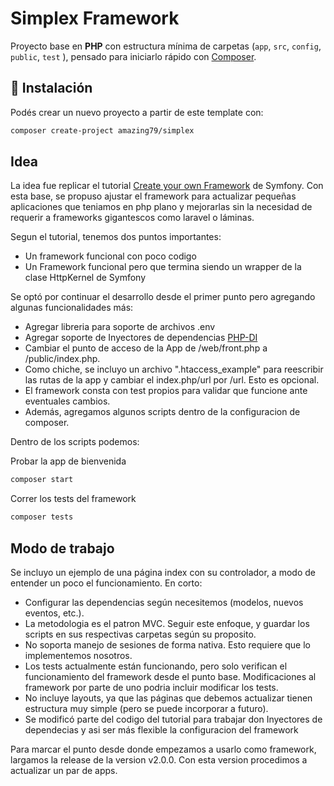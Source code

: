 # Simplex Framework

Proyecto base en **PHP** con estructura mínima de carpetas (`app`, `src`, `config`, `public`, `test` ), pensado para iniciarlo rápido con [Composer](https://getcomposer.org/).

## 🚀 Instalación

Podés crear un nuevo proyecto a partir de este template con:

```bash
composer create-project amazing79/simplex
```

## Idea

La idea fue replicar el tutorial [Create your own Framework](https://symfony.com/doc/8.0/create_framework/index.html) de Symfony. 
Con esta base, se propuso ajustar el framework para actualizar pequeñas aplicaciones que teniamos en php plano y mejorarlas
sin la necesidad de requerir a frameworks gigantescos como laravel o láminas. 

Segun el tutorial, tenemos dos puntos importantes:

* Un framework funcional con poco codigo
* Un Framework funcional pero que termina siendo un wrapper de la clase HttpKernel de Symfony

Se optó por continuar el desarrollo desde el primer punto pero agregando algunas funcionalidades más:

* Agregar libreria para soporte de archivos .env
* Agregar soporte de Inyectores de dependencias [PHP-DI](https://php-di.org/) 
* Cambiar el punto de acceso de la App de /web/front.php  a /public/index.php.
* Como chiche, se incluyo un archivo ".htaccess_example" para reescribir las rutas de la app y cambiar el index.php/url por /url. Esto es opcional.
* El framework consta con test propios para validar que funcione ante eventuales cambios.
* Además, agregamos algunos scripts dentro de la configuracion de composer.

Dentro de los scripts podemos: 

Probar la app de bienvenida
```bash
composer start
```
Correr los tests del framework
```bash
composer tests
```

## Modo de trabajo

Se incluyo un ejemplo de una página index con su controlador, a modo de entender un poco el funcionamiento. En corto:

* Configurar las dependencias según necesitemos (modelos, nuevos eventos, etc.).
* La metodologia es el patron MVC. Seguir este enfoque, y guardar los scripts en sus respectivas carpetas según su proposito.
* No soporta manejo de sesiones de forma nativa. Esto requiere que lo implementemos nosotros. 
* Los tests actualmente están funcionando, pero solo verifican el funcionamiento del framework desde el punto base. Modificaciones 
al framework por parte de uno podria incluir modificar los tests.
* No incluye layouts, ya que las páginas que debemos actualizar tienen estructura muy simple (pero se puede incorporar a futuro).
* Se modificó parte del codigo del tutorial para trabajar don Inyectores de dependecias y asi ser más flexible la configuracion del framework

Para marcar el punto desde donde empezamos a usarlo como framework, largamos la release de la version v2.0.0. Con esta version procedimos 
a actualizar un par de apps. 
